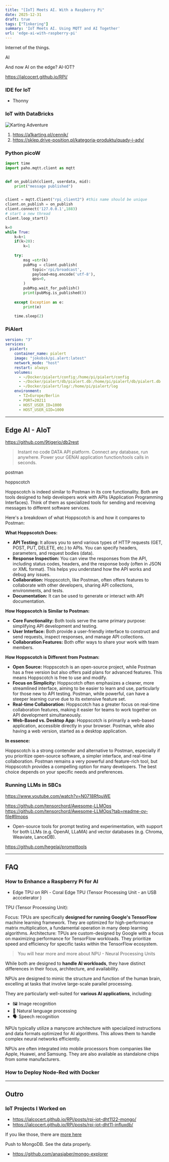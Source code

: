 ```yaml
---
title: "[IoT] Meets AI. With a Raspberry Pi"
date: 2025-12-31
draft: true
tags: ["Tinkering"]
summary: 'IoT Meets AI. Using MQTT and AI Together'
url: 'edge-ai-with-raspberry-pi'
---
```


Internet of the things.

AI

And now AI on the edge? AI-IOT?

https://jalcocert.github.io/RPi/

<!-- 
Expertise:
    MQTT
    CAN Bus
    Sensors: ESP32…
    https://esp32io.com/tutorials/esp32-gps
    
    
Vscode
    platformIO
    C/C++
    Clang-format

Android App -> Monitoring -->

### IDE for IoT

* Thonny

### IoT with DataBricks

![Karting Adventure](/blog_img/dev/databricks-mongo.JPG)

1. https://a1karting.pl/cennik/
2. https://sklep.drive-position.pl/kategoria-produktu/quady-i-adv/

### Python picoW

```py
import time
import paho.mqtt.client as mqtt


def on_publish(client, userdata, mid):
    print("message published")


client = mqtt.Client("rpi_client2") #this name should be unique
client.on_publish = on_publish
client.connect('127.0.0.1',1883)
# start a new thread
client.loop_start()

k=0
while True:
    k=k+1
    if(k>20):
        k=1 
        
    try:
        msg =str(k)
        pubMsg = client.publish(
            topic='rpi/broadcast',
            payload=msg.encode('utf-8'),
            qos=0,
        )
        pubMsg.wait_for_publish()
        print(pubMsg.is_published())
    
    except Exception as e:
        print(e)
        
    time.sleep(2)

```

### PiAlert

```yml
version: "3"
services:
  pialert:
    container_name: pialert
    image: "jokobsk/pi.alert:latest"      
    network_mode: "host"        
    restart: always
    volumes:
      - ~/Docker/pialert/config:/home/pi/pialert/config
      - ~/Docker/pialert/db/pialert.db:/home/pi/pialert/db/pialert.db
      - ~/Docker/pialert/log/:/home/pi/pialert/log
    environment:
      - TZ=Europe/Berlin
      - PORT=20211
      - HOST_USER_ID=1000
      - HOST_USER_GID=1000
```



---

## Edge AI - AIoT

https://github.com/9tigerio/db2rest

> Instant no code DATA API platform. Connect any database, run anywhere. Power your GENAI application function/tools calls in seconds.

postman

hoppscotch

Hoppscotch is indeed similar to Postman in its core functionality.  Both are tools designed to help developers work with APIs (Application Programming Interfaces).  Think of them as specialized tools for sending and receiving messages to different software services.

Here's a breakdown of what Hoppscotch is and how it compares to Postman:

**What Hoppscotch Does:**

* **API Testing:**  It allows you to send various types of HTTP requests (GET, POST, PUT, DELETE, etc.) to APIs.  You can specify headers, parameters, and request bodies (data).
* **Response Inspection:**  You can view the responses from the API, including status codes, headers, and the response body (often in JSON or XML format). This helps you understand how the API works and debug any issues.
* **Collaboration:** Hoppscotch, like Postman, often offers features to collaborate with other developers, sharing API collections, environments, and tests.
* **Documentation:**  It can be used to generate or interact with API documentation.

**How Hoppscotch is Similar to Postman:**

* **Core Functionality:**  Both tools serve the same primary purpose: simplifying API development and testing.
* **User Interface:**  Both provide a user-friendly interface to construct and send requests, inspect responses, and manage API collections.
* **Collaboration Features:**  Both offer ways to share your work with team members.

**How Hoppscotch is Different from Postman:**

* **Open Source:** Hoppscotch is an open-source project, while Postman has a free version but also offers paid plans for advanced features.  This means Hoppscotch is free to use and modify.
* **Focus on Simplicity:** Hoppscotch often emphasizes a cleaner, more streamlined interface, aiming to be easier to learn and use, particularly for those new to API testing.  Postman, while powerful, can have a steeper learning curve due to its extensive feature set.
* **Real-time Collaboration:** Hoppscotch has a greater focus on real-time collaboration features, making it easier for teams to work together on API development simultaneously.
* **Web-Based vs. Desktop App:** Hoppscotch is primarily a web-based application, accessible directly in your browser.  Postman, while also having a web version, started as a desktop application.

**In essence:**

Hoppscotch is a strong contender and alternative to Postman, especially if you prioritize open-source software, a simpler interface, and real-time collaboration.  Postman remains a very powerful and feature-rich tool, but Hoppscotch provides a compelling option for many developers.  The best choice depends on your specific needs and preferences.


### Running LLMs in SBCs


https://www.youtube.com/watch?v=N0718RfpuWE

https://github.com/tensorchord/Awesome-LLMOps
https://github.com/tensorchord/Awesome-LLMOps?tab=readme-ov-file#llmops


* Open-source tools for prompt testing and experimentation, with support for both LLMs (e.g. OpenAI, LLaMA) and vector databases (e.g. Chroma, Weaviate, LanceDB).

https://github.com/hegelai/prompttools

---

## FAQ

### How to Enhance a Raspberry Pi for AI

* Edge TPU on RPi - Coral Edge TPU (Tensor Processing Unit - an USB acccelerator )

TPU (Tensor Processing Unit):

Focus: TPUs are specifically **designed for running Google's TensorFlow** machine learning framework. They are optimized for high-performance matrix multiplication, a fundamental operation in many deep learning algorithms.
Architecture: TPUs are custom-designed by Google with a focus on maximizing performance for TensorFlow workloads. They prioritize speed and efficiency for specific tasks within the TensorFlow ecosystem.

> You will hear more and more about NPU - Neural Processing Units


While both are designed to **handle AI workloads**, they have distinct differences in their focus, architecture, and availability.

NPUs are designed to mimic the structure and function of the human brain, excelling at tasks that involve large-scale parallel processing.

They are particularly well-suited for **various AI applications**, including:

- 🖼️ Image recognition
- 💬 Natural language processing
- 🗣️ Speech recognition


NPUs typically utilize a manycore architecture with specialized instructions and data formats optimized for AI algorithms. This allows them to handle complex neural networks efficiently.

NPUs are often integrated into mobile processors from companies like Apple, Huawei, and Samsung. They are also available as standalone chips from some manufacturers.

### How to Deploy Node-Red with Docker


---


## Outro

### IoT Projects I Worked on

* https://jalcocert.github.io/RPi/posts/rpi-iot-dht1122-mongo/
* https://jalcocert.github.io/RPi/posts/rpi-iot-dht11-influxdb/

If you like those, there are [more here](https://jalcocert.github.io/RPi/categories/iot-data-analytics/)

Push to MongoDB. See the data properly.

* https://github.com/anasjaber/mongo-explorer